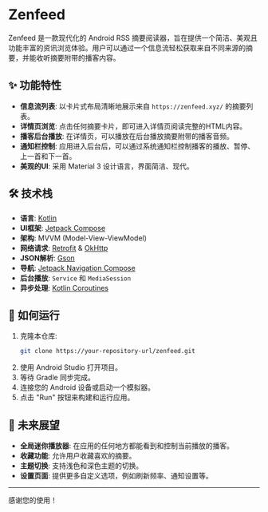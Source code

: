 # Zenfeed

Zenfeed 是一款现代化的 Android RSS 摘要阅读器，旨在提供一个简洁、美观且功能丰富的资讯浏览体验。用户可以通过一个信息流轻松获取来自不同来源的摘要，并能收听摘要附带的播客内容。

## ✨ 功能特性

*   **信息流列表**: 以卡片式布局清晰地展示来自 `https://zenfeed.xyz/` 的摘要列表。
*   **详情页浏览**: 点击任何摘要卡片，即可进入详情页阅读完整的HTML内容。
*   **播客后台播放**: 在详情页，可以播放在后台播放摘要附带的播客音频。
*   **通知栏控制**: 应用进入后台后，可以通过系统通知栏控制播客的播放、暂停、上一首和下一首。
*   **美观的UI**: 采用 Material 3 设计语言，界面简洁、现代。

## 🛠️ 技术栈

*   **语言**: [Kotlin](https://kotlinlang.org/)
*   **UI框架**: [Jetpack Compose](https://developer.android.com/jetpack/compose)
*   **架构**: MVVM (Model-View-ViewModel)
*   **网络请求**: [Retrofit](https://square.github.io/retrofit/) & [OkHttp](https://square.github.io/okhttp/)
*   **JSON解析**: [Gson](https://github.com/google/gson)
*   **导航**: [Jetpack Navigation Compose](https://developer.android.com/jetpack/compose/navigation)
*   **后台播放**: `Service` 和 `MediaSession`
*   **异步处理**: [Kotlin Coroutines](https://kotlinlang.org/docs/coroutines-overview.html)

## 🚀 如何运行

1.  克隆本仓库:
    ```bash
    git clone https://your-repository-url/zenfeed.git
    ```
2.  使用 Android Studio 打开项目。
3.  等待 Gradle 同步完成。
4.  连接您的 Android 设备或启动一个模拟器。
5.  点击 "Run" 按钮来构建和运行应用。

## 🔮 未来展望

*   **全局迷你播放器**: 在应用的任何地方都能看到和控制当前播放的播客。
*   **收藏功能**: 允许用户收藏喜欢的摘要。
*   **主题切换**: 支持浅色和深色主题的切换。
*   **设置页面**: 提供更多自定义选项，例如刷新频率、通知设置等。

---

感谢您的使用！